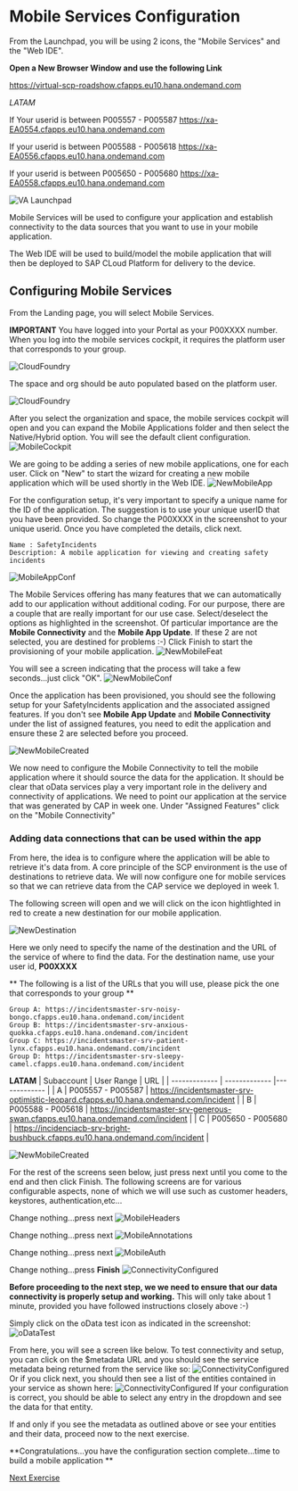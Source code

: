 # Mobile Services Configuration

From the Launchpad, you will be using 2 icons, the "Mobile Services" and the "Web IDE". 

**Open a New Browser Window and use the following Link**

https://virtual-scp-roadshow.cfapps.eu10.hana.ondemand.com

*LATAM*

If Your userid is between P005557 - P005587
https://xa-EA0554.cfapps.eu10.hana.ondemand.com

If your userid is between P005588 - P005618
https://xa-EA0556.cfapps.eu10.hana.ondemand.com

If your userid is between P005650 - P005680
https://xa-EA0558.cfapps.eu10.hana.ondemand.com

![VA Launchpad](images/landingpage.png)

Mobile Services will be used to configure your application and establish connectivity to the data sources that you want to use in your mobile application.

The Web IDE will be used to build/model the mobile application that will then be deployed to SAP CLoud Platform for delivery to the device.

## Configuring Mobile Services

From the Landing page, you will select Mobile Services.

**IMPORTANT**
You have logged into your Portal as your P00XXXX number. When you log into the mobile services cockpit, it requires the platform user that corresponds to your group.

![CloudFoundry](images/mobileservicescockpitauthplatform.png)

The space and org should be auto populated based on the platform user.

![CloudFoundry](images/mobileservicesorg.png)

After you select the organization and space, the mobile services cockpit will open and you can expand the Mobile Applications folder and then select the Native/Hybrid option. You will see the default client configuration.
![MobileCockpit](images/mobileervicescockpit.png)


We are going to be adding a series of new mobile applications, one for each user. Click on "New" to start the wizard for creating a new mobile application which will be used shortly in the Web IDE.
![NewMobileApp](images/newmobileapp.png)

For the configuration setup, it's very important to specify a unique name for the ID of the application. The suggestion is to use your unique userID that you have been provided. So change the P00XXXX in the screenshot to your unique userid. Once you have completed the details, click next.

    Name : SafetyIncidents
    Description: A mobile application for viewing and creating safety incidents
    
![MobileAppConf](images/mobileappconfig.png)

The Mobile Services offering has many features that we can automatically add to our application without additional coding. For our purpose, there are a couple that are really important for our use case. Select/deselect the options as highlighted in the screenshot. Of particular importance are the **Mobile Connectivity** and the **Mobile App Update**. If these 2 are not selected, you are destined for problems :-) Click Finish to start the provisioning of your mobile application.
![NewMobileFeat](images/mobileappconfig2.png)

You will see a screen indicating that the process will take a few seconds...just click "OK".
![NewMobileConf](images/mobileappconfig3.png)

Once the application has been provisioned, you should see the following setup for your SafetyIncidents application and the associated assigned features.  If you don't see **Mobile App Update** and **Mobile Connectivity** under the list of assigned features, you need to edit the application and ensure these 2 are selected before you proceed.

![NewMobileCreated](images/mobileappconfig4.png)


We now need to configure the Mobile Connectivity to tell the mobile application where it should source the data for the application. It should be clear that oData services play a very important role in the delivery and connectivity of applications. We need to point our application at the service that was generated by CAP in week one. Under "Assigned Features" click on the "Mobile Connectivity" 

### Adding data connections that can be used within the app

From here, the idea is to configure where the application will be able to retrieve it's data from. A core principle of the SCP environment is the use of destinations to retrieve data. We will now configure one for mobile services so that we can retrieve data from the CAP service we deployed in week 1.

The following screen will open and we will click on the icon hightlighted in red to create a new destination for our mobile application.

![NewDestination](images/mobileconn.png)

Here we only need to specify the name of the destination and the URL of the service of where to find the data. For the destination name, use your user id, **P00XXXX**

** The following is a list of the URLs that you will use, please pick the one that corresponds to your group **

    Group A: https://incidentsmaster-srv-noisy-bongo.cfapps.eu10.hana.ondemand.com/incident 
    Group B: https://incidentsmaster-srv-anxious-quokka.cfapps.eu10.hana.ondemand.com/incident 
    Group C: https://incidentsmaster-srv-patient-lynx.cfapps.eu10.hana.ondemand.com/incident
    Group D: https://incidentsmaster-srv-sleepy-camel.cfapps.eu10.hana.ondemand.com/incident
    
**LATAM**
| Subaccount | User Range |  URL | 
| ------------- | ------------- |------------- |
| A | P005557 - P005587 | https://incidentsmaster-srv-optimistic-leopard.cfapps.eu10.hana.ondemand.com/incident |
| B | P005588 - P005618 | https://incidentsmaster-srv-generous-swan.cfapps.eu10.hana.ondemand.com/incident      |
| C | P005650 - P005680 | https://incidenciacb-srv-bright-bushbuck.cfapps.eu10.hana.ondemand.com/incident    |


![NewMobileCreated](images/mobiledest.png)

For the rest of the screens seen below, just press next until you come to the end and then click Finish. The following screens are for various configurable aspects, none of which we will use such as customer headers, keystores, authentication,etc...

Change nothing...press next 
![MobileHeaders](images/mobileheaders.png)

Change nothing...press next
![MobileAnnotations](images/mobileannotations.png)

Change nothing...press next
![MobileAuth](images/mobileauth.png)

Change nothing...press **Finish**
![ConnectivityConfigured](images/mobilekeystore.png)

**Before proceeding to the next step, we we need to ensure that our data connectivity is properly setup and working.**
This will only take about 1 minute, provided you have followed instructions closely above :-)

Simply click on the oData test icon as indicated in the screenshot:
![oDataTest](images/mobileconntest.png)

From here, you will see a screen like below. To test connectivity and setup, you can click on the $metadata URL and you should see the service metadata being returned from the service like so:
![ConnectivityConfigured](images/metadata.png)
Or if you click next, you should then see a list of the entities contained in your service as shown here:
![ConnectivityConfigured](images/mobileconntest3.png)
If your configuration is correct, you should be able to select any entry in the dropdown and see the data for that entity.

If and only if you see the metadata as outlined above or see your entities and their data, proceed now to the next exercise.

**Congratulations...you have the configuration section complete...time to build a mobile application **


[Next Exercise](Part2.md)
